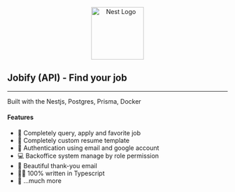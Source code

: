 <p align="center">
 <img src="https://nestjs.com/img/logo-small.svg" width="120" alt="Nest Logo" />
</p>

[circleci-image]: https://img.shields.io/circleci/build/github/nestjs/nest/master?token=abc123def456
[circleci-url]: https://circleci.com/gh/nestjs/nest

## Jobify (API) - Find your job

---

Built with the Nestjs, Postgres, Prisma, Docker

#### Features

- 💼 Completely query, apply and favorite job
- 📝 Completely custom resume template
- 🔑 Authentication using email and google account
- 💻 Backoffice system manage by role permission
- 📩 Beautiful thank-you email
- 👨‍💻 100% written in Typescript
- 🌟 ...much more
